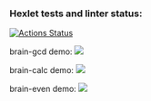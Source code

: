 ### Hexlet tests and linter status:
[![Actions Status](https://github.com/HardDuck69/python-project-49/workflows/hexlet-check/badge.svg)](https://github.com/HardDuck69/python-project-49/actions)

brain-gcd demo:
<a href="https://asciinema.org/a/gAigiXDz0r9uivMCXmf1H5w1p" target="_blank"><img src="https://asciinema.org/a/gAigiXDz0r9uivMCXmf1H5w1p.svg" /></a>


brain-calc demo:
<a href="https://asciinema.org/a/x3rxGJ7O2pvR3YThhfYPnlhXQ" target="_blank"><img src="https://asciinema.org/a/x3rxGJ7O2pvR3YThhfYPnlhXQ.svg" /></a>


brain-even demo:
<a href="https://asciinema.org/a/542386" target="_blank"><img src="https://asciinema.org/a/542386.svg" /></a>
